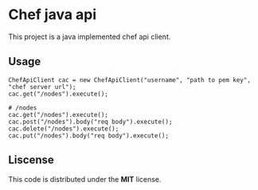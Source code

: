 Chef java api
========

This project is a java implemented chef api client.

## Usage

    ChefApiClient cac = new ChefApiClient("username", "path to pem key", "chef server url");
    cac.get("/nodes").execute();

    # /nodes
    cac.get("/nodes").execute();
    cac.post("/nodes").body("req body").execute();
    cac.delete("/nodes").execute();
    cac.put("/nodes").body("req body").execute();

## Liscense

This code is distributed under the **MIT** license.
